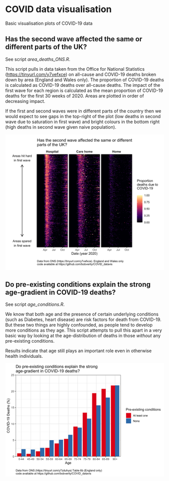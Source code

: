# COVID data visualisation

Basic visualisation plots of COVID-19 data

## Has the second wave affected the same or different parts of the UK?

See script *area_deaths_ONS.R*.

This script pulls in data taken from the Office for National Statistics (https://tinyurl.com/y7vefxce) on all-cause and COVID-19 deaths broken down by area (England and Wales only). The proportion of COVID-19 deaths is calculated as COVID-19 deaths over all-cause deaths. The impact of the first wave for each region is calculated as the mean proportion of COVID-19 deaths for the first 30 weeks of 2020. Areas are plotted in order of decreasing impact.

If the first and second waves were in different parts of the country then we would expect to see gaps in the top-right of the plot (low deaths in second wave due to saturation in first wave) and bright colours in the bottom right (high deaths in second wave given naive population).

![COVID-19 deaths by area](https://github.com/bobverity/COVID_datavis/blob/master/output/prop_covid_deaths_by_area.png?raw=true)


## Do pre-existing conditions explain the strong age-gradient in COVID-19 deaths?

See script *age_conditions.R*.

We know that both age and the presence of certain underlying conditions (such as Diabetes, heart disease) are risk factors for death from COVID-19. But these two things are highly confounded, as people tend to develop more conditions as they age. This script attempts to pull this apart in a very basic way by looking at the age-distribution of deaths in those *without* any pre-existing conditions.

Results indicate that age still plays an important role even in otherwise health individuals.

![Age-distribution of COVID-19 deaths with and without pre-existing conditions](https://github.com/bobverity/COVID_datavis/blob/master/output/age_conditions.png?raw=true)
